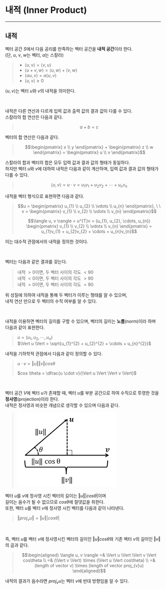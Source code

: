 # **내적 (Inner Product)**
---

## **내적**
벡터 공간 $S$에서 다음 공리를 만족하는 벡터 공간을 **내적 공간**이라 한다.  
(단, $u$, $v$, $w$는 벡터, $a$는 스칼라)
> - $\langle u, v \rangle = \langle v, u \rangle$  
> - $\langle u + v, w \rangle = \langle u, w \rangle + \langle v, w \rangle$  
> - $\langle au, v \rangle = a\langle u, v \rangle$  
> - $\langle u, v \rangle \geq 0$

$\langle u, v\rangle$는 벡터 $u$와 $v$의 내적을 의미한다.

<br>

내적은 다른 연산과 다르게 입력 값과 출력 값의 결과 값이 다를 수 있다.  
스칼라의 합 연산은 다음과 같다.  
> ```math
> a + b = c
> ```  

벡터의 합 연산은 다음과 같다.
> ```math
> \begin{pmatrix}
> x \\ y
> \end{pmatrix} +
> \begin{pmatrix}
> z \\ w
> \end{pmatrix} =
> \begin{pmatrix}
> u \\ v
> \end{pmatrix}
> ```

스칼라의 합과 벡터의 합은 모두 입력 값과 결과 값의 형태가 동일하다.  
하지만 벡터 $u$와 $v$에 대하여 내적은 다음과 같이 계산하며, 입력 값과 결과 값의 형태가 다를 수 있다.  
> ```math
> \langle u, v \rangle = u \cdot v =
> u_{1}v_{1} + u_{2}v_{2} + \cdots + u_{n}v_{n}
> ```

내적을 벡터 형식으로 표현하면 다음과 같다.  
> ```math
> u = 
> \begin{pmatrix}
> u_{1} \\ u_{2} \\ \vdots \\ u_{n}
> \end{pmatrix},
> \ \ v = 
> \begin{pmatrix}
> v_{1} \\ v_{2} \\ \vdots \\ v_{n}
> \end{pmatrix}
> ```
> ```math
> \langle u, v \rangle = u^{T}v =
> (u_{1}, u_{2}, \cdots, u_{n})
> \begin{pmatrix}
> v_{1} \\ v_{2} \\ \vdots \\ v_{n}
> \end{pmatrix} = 
> u_{1}v_{1} + u_{2}v_{2} + \cdots + u_{n}v_{n}
> ```
이는 대수적 관점에서의 내적을 정의한 것이다.


<br>

벡터는 다음과 같은 결과를 갖는다.
> 내적 $> 0$이면, 두 벡터 사이의 각도 $< 90$  
> 내적 $< 0$이면, 두 벡터 사이의 각도 $> 90$  
> 내적 $= 0$이면, 두 벡터 사이의 각도 $= 90$

위 성질에 의하여 내적을 통해 두 벡터가 이루는 형태를 알 수 있으며,  
내적 연산 만으로 두 벡터의 수직 여부를 알 수 있다.  

<br>

내적을 이용하면 벡터의 길이를 구할 수 있으며, 벡터의 길이는 **노름**(norm)이라 하며 다음과 같이 표현한다.
> $u = (u_{1}, u_{2}, \cdots, u_{n})$  
> $\Vert u \Vert = \sqrt{u_{1}^{2} + u_{2}^{2} + \cdots + u_{n}^{2}}$

내적을 기하학적 관점에서 다음과 같이 정의할 수 있다.
> $u \cdot v = \Vert u \Vert \Vert v \Vert cos \theta$  
> 
> $cos \theta = \dfrac{u \cdot v}{\Vert u \Vert \Vert v \Vert}$

<br>

벡터 공간 $V$에 벡터 $u$가 존재할 때, 벡터 $u$를 부분 공간으로 하여 수직으로 투영한 것을
**정사영**(projection)이라 한다.  
내적은 정사영과 비슷한 개념으로 생각할 수 있으며 다음과 같다.  
> ![proj](/resource/projection.png)  

벡터 $u$를 $v$에 정사영 시킨 벡터의 길이는 $\Vert u \Vert \vert cos\theta \vert$이며  
길이는 음수가 될 수 없으므로 $cos\theta$에 절댓값을 취한다.  
또한, 벡터 $u$를 벡터 $v$에 정사영 시킨 벡터를 다음과 같이 나타낸다.
> $\Vert proj_{v}u \Vert = \Vert u \Vert \vert cos\theta \vert$

<br>

즉, 벡터 $u$를 벡터 $v$에 정사영시킨 벡터의 길이인 $\Vert u \Vert cos\theta$와 기존 벡터 $v$의 길이인 $\Vert v \Vert$의 곱과 같다.
> ```math
> \begin{aligned}
> \langle u, v \rangle
> =& \Vert u \Vert \Vert v \Vert cos\theta \\
> =& (\Vert v \Vert) \times (\Vert u \Vert cos\theta) \\
> =& (length of vector v) \times (length of vector proj_{v}u)
> \end{aligned}
> ```

내적의 결과가 음수라면 $proj_{v}u$는 벡터 $v$에 반대 방향임을 알 수 있다.